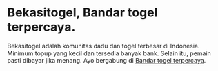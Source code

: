 # Bekasitogel, Bandar togel terpercaya.

Bekasitogel adalah komunitas dadu dan togel terbesar di Indonesia. Minimum topup yang kecil dan tersedia banyak bank.
Selain itu, pemain pasti dibayar jika menang.
Ayo bergabung di [Bandar togel terpercaya](https://206.189.41.246/).
